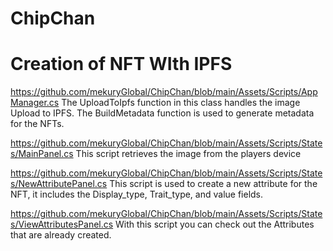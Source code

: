 # ChipChan

# Creation of NFT WIth IPFS
https://github.com/mekuryGlobal/ChipChan/blob/main/Assets/Scripts/AppManager.cs
The  UploadToIpfs  function in this class  handles the image Upload to IPFS.
The BuildMetadata function is used to generate metadata for the NFTs.

https://github.com/mekuryGlobal/ChipChan/blob/main/Assets/Scripts/States/MainPanel.cs
This script retrieves the image from the players device

https://github.com/mekuryGlobal/ChipChan/blob/main/Assets/Scripts/States/NewAttributePanel.cs
This script is used to create a new attribute for the NFT, it includes the Display_type, Trait_type, and value fields. 

https://github.com/mekuryGlobal/ChipChan/blob/main/Assets/Scripts/States/ViewAttributesPanel.cs
 With this script you can check out the Attributes that are already created.

